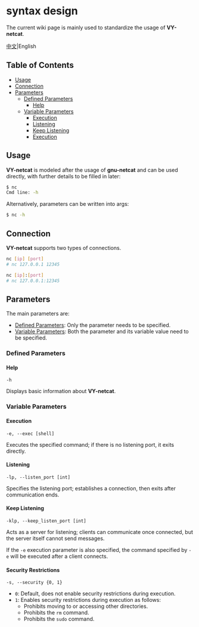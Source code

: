# syntax design

The current wiki page is mainly used to standardize the usage of **VY-netcat**.

[中文](./readme_cn.md)|English

## Table of Contents

- [Usage](#usage)
- [Connection](#connection)
- [Parameters](#parameters)
  - [Defined Parameters](#defined-parameters)
    - [Help](#help)
  - [Variable Parameters](#variable-parameters)
    - [Execution](#execution)
    - [Listening](#listening)
    - [Keep Listening](#keep-listening)
    - [Execution](#execution)

## Usage

**VY-netcat** is modeled after the usage of **gnu-netcat** and can be used directly, with further details to be filled in later:

```bash
$ nc
Cmd line: -h
```

Alternatively, parameters can be written into args:

```bash
$ nc -h
```

## Connection

**VY-netcat** supports two types of connections.

```bash
nc [ip] [port]
# nc 127.0.0.1 12345

nc [ip]:[port]
# nc 127.0.0.1:12345
```

## Parameters

The main parameters are:

* [Defined Parameters](#defined-parameters): Only the parameter needs to be specified.
* [Variable Parameters](#variable-parameters): Both the parameter and its variable value need to be specified.

### Defined Parameters

#### Help

`-h`

Displays basic information about **VY-netcat**.

### Variable Parameters

#### Execution

`-e, --exec [shell]`

Executes the specified command; if there is no listening port, it exits directly.

#### Listening

`-lp, --listen_port [int]`

Specifies the listening port; establishes a connection, then exits after communication ends.

#### Keep Listening

`-klp, --keep_listen_port [int]`

Acts as a server for listening; clients can communicate once connected, but the server itself cannot send messages.

If the `-e` execution parameter is also specified, the command specified by `-e` will be executed after a client connects.

#### Security Restrictions

`-s, --security {0, 1}`

- `0`: Default, does not enable security restrictions during execution.
- `1`: Enables security restrictions during execution as follows:
    - Prohibits moving to or accessing other directories.
    - Prohibits the `rm` command.
    - Prohibits the `sudo` command.

